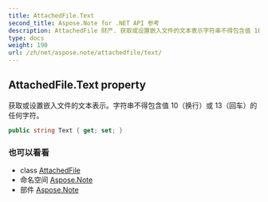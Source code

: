 ```yaml
---
title: AttachedFile.Text
second_title: Aspose.Note for .NET API 参考
description: AttachedFile 财产. 获取或设置嵌入文件的文本表示字符串不得包含值 10换行或 13回车的任何字符
type: docs
weight: 190
url: /zh/net/aspose.note/attachedfile/text/
---
```

## AttachedFile.Text property

获取或设置嵌入文件的文本表示。字符串不得包含值 10（换行）或 13（回车）的任何字符。

```csharp
public string Text { get; set; }
```

### 也可以看看

* class [AttachedFile](../)
* 命名空间 [Aspose.Note](../../attachedfile/)
* 部件 [Aspose.Note](../../../)


